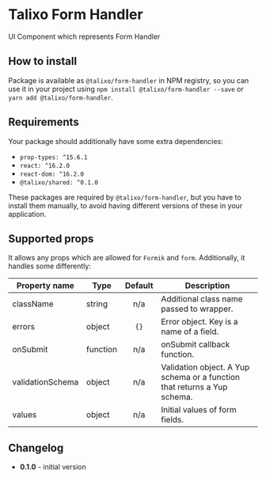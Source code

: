 # Talixo Form Handler

UI Component which represents Form Handler

## How to install

Package is available as `@talixo/form-handler` in NPM registry, so you can use it in your project
using `npm install @talixo/form-handler --save` or `yarn add @talixo/form-handler`.

## Requirements

Your package should additionally have some extra dependencies:

- `prop-types: ^15.6.1`
- `react: ^16.2.0`
- `react-dom: ^16.2.0`
- `@talixo/shared: ^0.1.0`

These packages are required by `@talixo/form-handler`, but you have to install them manually,
to avoid having different versions of these in your application.

## Supported props

It allows any props which are allowed for `Formik` and `form`. Additionally, it handles some differently:

Property name     | Type      | Default | Description                    
------------------|-----------|:-------:|-------------------------------------------------------------------------
className         | string    | n/a     | Additional class name passed to wrapper.
errors            | object    | `{}`    | Error object. Key is a name of a field.
onSubmit          | function  | n/a     | onSubmit callback function.
validationSchema  | object    | n/a     | Validation object. A Yup schema or a function that returns a Yup schema.
values            | object    | n/a     | Initial values of form fields.

## Changelog

- **0.1.0** - initial version
